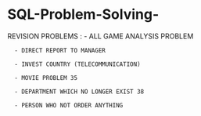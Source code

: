 # SQL-Problem-Solving-


REVISION PROBLEMS :
      - ALL GAME ANALYSIS PROBLEM
      
      - DIRECT REPORT TO MANAGER
      
      - INVEST COUNTRY (TELECOMMUNICATION)
      
      - MOVIE PROBLEM 35
      
      - DEPARTMENT WHICH NO LONGER EXIST 38
      
      - PERSON WHO NOT ORDER ANYTHING
